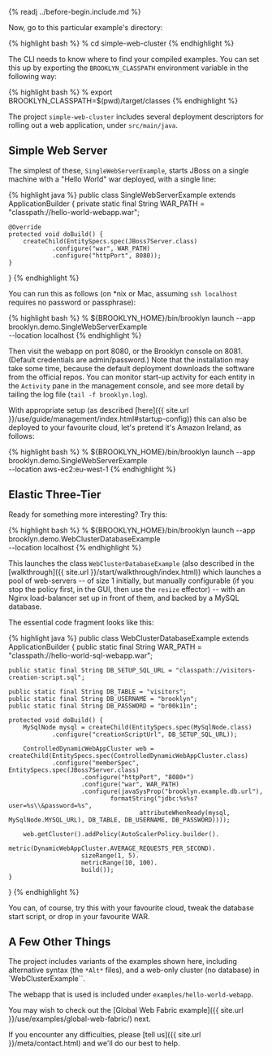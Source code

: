 
        
{% readj ../before-begin.include.md %}

Now, go to this particular example's directory:

{% highlight bash %}
% cd simple-web-cluster
{% endhighlight %}

The CLI needs to know where to find your compiled examples. You can set this up by exporting
the ``BROOKLYN_CLASSPATH`` environment variable in the following way:

{% highlight bash %}
% export BROOKLYN_CLASSPATH=$(pwd)/target/classes
{% endhighlight %}

The project ``simple-web-cluster`` includes several deployment descriptors
for rolling out a web application, under ``src/main/java``.

## Simple Web Server

The simplest of these, ``SingleWebServerExample``, starts JBoss on a single machine with a "Hello World" war deployed,
with a single line:

{% highlight java %}
public class SingleWebServerExample extends ApplicationBuilder {
    private static final String WAR_PATH = "classpath://hello-world-webapp.war";

    @Override
    protected void doBuild() {
        createChild(EntitySpecs.spec(JBoss7Server.class)
                .configure("war", WAR_PATH)
                .configure("httpPort", 8080));
    }
}
{% endhighlight %}

You can run this as follows (on *nix or Mac, assuming `ssh localhost` requires no password or passphrase):

{% highlight bash %}
% ${BROOKLYN_HOME}/bin/brooklyn launch --app brooklyn.demo.SingleWebServerExample \
  --location localhost
{% endhighlight %}


Then visit the webapp on port 8080, or the Brooklyn console on 8081.  (Default credentials are admin/password.)
Note that the installation may take some time, because the default deployment downloads the software from
the official repos.  You can monitor start-up activity for each entity in the ``Activity`` pane in the management console,
and see more detail by tailing the log file (``tail -f brooklyn.log``).

With appropriate setup (as described [here]({{ site.url }}/use/guide/management/index.html#startup-config)) 
this can also be deployed to your favourite cloud, let's pretend it's Amazon Ireland, as follows: 

{% highlight bash %}
% ${BROOKLYN_HOME}/bin/brooklyn launch --app brooklyn.demo.SingleWebServerExample \
  --location aws-ec2:eu-west-1
{% endhighlight %}


## Elastic Three-Tier

Ready for something more interesting?  Try this:

{% highlight bash %}
% ${BROOKLYN_HOME}/bin/brooklyn launch --app brooklyn.demo.WebClusterDatabaseExample \
  --location localhost
{% endhighlight %}

This launches the class ``WebClusterDatabaseExample`` (also described in the [walkthrough]({{ site.url }}/start/walkthrough/index.html))
which launches a pool of web-servers -- of size 1 initially,
but manually configurable (if you stop the policy first, in the GUI, then use the ``resize`` effector) --
with an Nginx load-balancer set up in front of them, and backed by a MySQL database.

The essential code fragment looks like this:

{% highlight java %}
public class WebClusterDatabaseExample extends ApplicationBuilder {
    public static final String WAR_PATH = "classpath://hello-world-sql-webapp.war";
    
    public static final String DB_SETUP_SQL_URL = "classpath://visitors-creation-script.sql";
    
    public static final String DB_TABLE = "visitors";
    public static final String DB_USERNAME = "brooklyn";
    public static final String DB_PASSWORD = "br00k11n";
    
    protected void doBuild() {
        MySqlNode mysql = createChild(EntitySpecs.spec(MySqlNode.class)
                .configure("creationScriptUrl", DB_SETUP_SQL_URL));
        
        ControlledDynamicWebAppCluster web = createChild(EntitySpecs.spec(ControlledDynamicWebAppCluster.class)
                .configure("memberSpec", EntitySpecs.spec(JBoss7Server.class)
                        .configure("httpPort", "8080+")
                        .configure("war", WAR_PATH)
                        .configure(javaSysProp("brooklyn.example.db.url"), 
                                formatString("jdbc:%s%s?user=%s\\&password=%s", 
                                        attributeWhenReady(mysql, MySqlNode.MYSQL_URL), DB_TABLE, DB_USERNAME, DB_PASSWORD))));
        
        web.getCluster().addPolicy(AutoScalerPolicy.builder().
                        metric(DynamicWebAppCluster.AVERAGE_REQUESTS_PER_SECOND).
                        sizeRange(1, 5).
                        metricRange(10, 100).
                        build());
    }
}
{% endhighlight %}

You can, of course, try this with your favourite cloud, 
tweak the database start script, or drop in your favourite WAR.


## A Few Other Things

The project includes variants of the examples shown here, 
including alternative syntax (the `*Alt*` files), 
and a web-only cluster (no database) in `WebClusterExample``.

The webapp that is used is included under ``examples/hello-world-webapp``.

You may wish to check out the [Global Web Fabric example]({{ site.url }}/use/examples/global-web-fabric/) next.

If you encounter any difficulties, please [tell us]({{ site.url }}/meta/contact.html) and we'll do our best to help.

